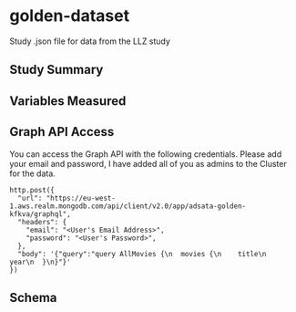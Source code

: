 # golden-dataset
Study .json file for data from the LLZ study

## Study Summary

## Variables Measured

## Graph API Access

You can access the Graph API with the following credentials. Please add your email and password, I have added all of you as admins to the Cluster for the data. 

```
http.post({
  "url": "https://eu-west-1.aws.realm.mongodb.com/api/client/v2.0/app/adsata-golden-kfkva/graphql",
  "headers": {
    "email": "<User's Email Address>",
    "password": "<User's Password>",
  },
  "body": '{"query":"query AllMovies {\n  movies {\n    title\n    year\n  }\n}"}'
})
```


## Schema
